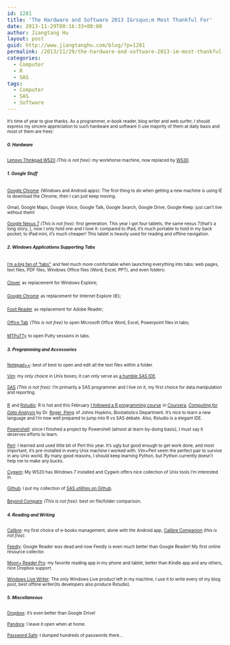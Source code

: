 ```yaml
---
id: 1281
title: 'The Hardware and Software 2013 I&rsquo;m Most Thankful For'
date: 2013-11-29T00:16:33+00:00
author: Jiangtang Hu
layout: post
guid: http://www.jiangtanghu.com/blog/?p=1281
permalink: /2013/11/29/the-hardware-and-software-2013-im-most-thankful-for/
categories:
  - Computer
  - R
  - SAS
tags:
  - Computer
  - SAS
  - Software
---
```

<font size="1">It’s time of year to give thanks. As a programmer, e-book reader, blog writer and web surfer, I should express my sincere appreciation to such hardware and software (I use majority of them at daily basis and most of them are free):</font>

##### <font size="1">0. Hardware </font>

[<font size="1">Lenovo Thinkpad W520</font>](http://shop.lenovo.com/us/en/laptops/thinkpad/w-series/w520/)<font size="1">&#160;<em>(This is not free):</em> my workhorse machine, now replaced by </font>[<font size="1">W530</font>](http://shop.lenovo.com/SEUILibrary/controller/e/web/LenovoPortal/en_US/catalog.workflow:category.details?current-catalog-id=12F0696583E04D86B9B79B0FEC01C087&current-category-id=F2A3EC7C45634AE8AB0F26CCAC867854)<font size="1">.</font>

##### <font size="1">1. Google Stuff</font>

[<font size="1">Google Chrome</font>](https://www.google.com/intl/en/chrome/browser/) <font size="1">(Windows and Android apps): The first thing to do when getting a new machine is using IE to download the Chrome, then I can just keep moving.</font>

<font size="1">Gmail, Google Maps, Google Voice, Google Talk, Google Search, Google Drive, Google Keep: just can’t live without them!</font>

[<font size="1">Google Nexus 7</font>](http://www.google.com/nexus/7/)<font size="1">&#160;<em>(This is not free):</em> first generation. This year I got four tablets, the same nexus 7(that’s a long story..), now I only hold one and I love it: compared to iPad, it’s much portable to hold in my back pocket; to iPad mini, it’s much cheaper! This tablet is heavily used for reading and offline navigation.</font>

##### <font size="1">2. Windows Applications Supporting Tabs</font>

[<font size="1">I’m a big fan of “tabs”</font>](http://www.jiangtanghu.com/blog/2012/07/14/tab-is-a-tab-is-a-tab-is-a-tab/) <font size="1">and feel much more comfortable when launching everything into tabs: web pages, text files, PDF files, Windows Office files (Word, Excel, PPT), and even folders:</font>

[<font size="1">Clover</font>](http://ejie.me/) <font size="1">as replacement for Windows Explore;</font>

[<font size="1">Google Chrome</font>](https://www.google.com/intl/en/chrome/browser/) <font size="1">as replacement for Internet Explore (IE);</font>

[<font size="1">Foxit Reader</font>](http://www.foxitsoftware.com/Secure_PDF_Reader/) <font size="1">as replacement for Adobe Reader;</font>

[<font size="1">Office Tab</font>](http://www.extendoffice.com/product/office-tab.html) <font size="1"><em>(This is not free)</em> to open Microsoft Office Word, Excel, Powerpoint files in tabs;</font>

[<font size="1">MTPuTTy</font>](http://ttyplus.com/multi-tabbed-putty/) <font size="1">to open Putty sessions in tabs.</font>

##### <font size="1">3. Programming and Accessories</font>

[<font size="1">Notepad++</font>](http://notepad-plus-plus.org/)<font size="1">: best of best to open and edit all the text files within a folder.</font>

[<font size="1">Vim</font>](http://www.vim.org/)<font size="1">: my only choice in Unix boxes; it can only serve as </font>[<font size="1">a humble SAS IDE</font>](http://www.jiangtanghu.com/blog/2011/11/13/vim-as-a-sas-ide/)<font size="1">.</font>

[<font size="1">SAS</font>](http://www.sas.com/)<font size="1">&#160;<em>(This is not free):</em> I’m primarily a SAS programmer and I live on it, my first choice for data manipulation and reporting.</font>

[<font size="1">R</font>](http://www.r-project.org/) <font size="1">and </font>[<font size="1">Rstudio</font>](http://rstudio.com/)<font size="1">: R is hot and this February </font>[<font size="1">I followed a R programming course</font>](http://www.jiangtanghu.com/blog/2013/02/08/learningr/) <font size="1">in </font>[<font size="1">Coursera</font>](https://www.coursera.org/)<font size="1">, <em><a href="https://www.coursera.org/course/compdata">Computing for Data Analysis</a></em> by Dr. </font>[<font size="1">Roger&#160; Peng</font>](http://simplystatistics.org/) <font size="1">of Johns Hopkins, Biostatistics Department. It’s nice to learn a new language and I’m now well prepared to jump into R vs SAS debate. Also, Rstudio is a elegant IDE.</font>

[<font size="1">Powershell</font>](http://www.microsoft.com/en-us/download/details.aspx?id=34595)<font size="1">: since I finished a project by Powershell (almost at learn-by-doing basis), I must say it deserves efforts to learn.</font>

[<font size="1">Perl</font>](http://www.perl.org/)<font size="1">: I learned and used little bit of Perl this year. It’s ugly but good enough to get work done, and most important, it’s pre-installed in every Unix machine I worked with. Vim+Perl seem the perfect pair to survive in any Unix world. By many good reasons, I should keep learning Python, but Python currently doesn’t help me to make any bucks.</font>

[<font size="1">Cygwin</font>](http://www.cygwin.com/)<font size="1">: My W520 has Windows 7 installed and Cygwin offers nice collection of Unix tools I’m interested in.</font>

[<font size="1">Github</font>](https://github.com/)<font size="1">: I put my collection of </font>[<font size="1">SAS utilities on Github</font>](https://github.com/Jiangtang/SAS_ListProcessing)<font size="1">.</font>

[<font size="1">Beyond Compare</font>](http://www.scootersoftware.com/) <font size="1"><em>(This is not free): </em>best on file/folder comparison. </font>

##### <font size="1">4. Reading and Writing</font>

[<font size="1">Calibre</font>](http://calibre-ebook.com/)<font size="1">: my first choice of e-books management, alone with the Android app, </font>[<font size="1">Calibre Companion</font>](https://play.google.com/store/apps/details?id=com.multipie.calibreandroid&hl=en)<font size="1">&#160;<em>(this is not free).</em></font>

[<font size="1">Feedly</font>](feedly.com)<font size="1">: Google Reader was dead and now Feedly is even much better than Google Reader! My first online resource collector.</font>

[<font size="1">Moon+ Reader Pro</font>](https://play.google.com/store/apps/details?id=com.flyersoft.moonreaderp&hl=en)<font size="1">: my favorite reading app in my phone and tablet, better than Kindle app and any others, nice Dropbox support.</font>

[<font size="1">Windows Live Writer</font>](http://www.microsoft.com/en-us/download/details.aspx?id=8621)<font size="1">: The only Windows Live product left in my machine, I use it to write every of my blog post, best offline writer(its developers also produce Rstudio).</font>

##### <font size="1">5. Miscellaneous</font>

[<font size="1">Dropbox</font>](https://www.dropbox.com/)<font size="1">: it’s even better than Google Drive!</font>

[<font size="1">Pandora</font>](http://www.pandora.com/)<font size="1">: I leave it open when at home.</font>

[<font size="1">Password Safe</font>](http://passwordsafe.sourceforge.net/)<font size="1">: I dumped hundreds of passwords there… </font>
